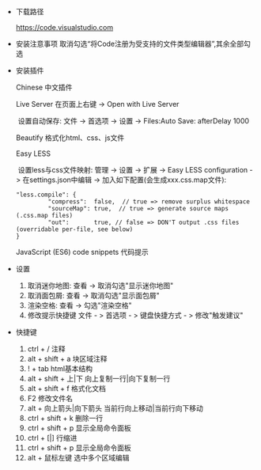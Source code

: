 - 下载路径

    <https://code.visualstudio.com>  

- 安装注意事项
    取消勾选“将Code注册为受支持的文件类型编辑器”,其余全部勾选  
    
- 安装插件
  
    Chinese 中文插件
    
    Live Server 在页面上右键 -> Open with Live Server
    
    ​    设置自动保存: 文件 -> 首选项 -> 设置 -> Files:Auto Save: afterDelay 1000  
    
    Beautify  格式化html、css、js文件
    
    Easy LESS  
    
    ​    设置less与css文件映射: 管理 -> 设置 -> 扩展 -> Easy LESS configuration -> 在settings.json中编辑 -> 加入如下配置(会生成xxx.css.map文件):  
    
    ```less
    "less.compile": {
             "compress":  false,  // true => remove surplus whitespace
             "sourceMap": true,  // true => generate source maps (.css.map files)
             "out":       true, // false => DON'T output .css files (overridable per-file, see below)
    }
    ```
    
    JavaScript (ES6) code snippets 代码提示
    
- 设置

    1. 取消迷你地图: 查看 -> 取消勾选"显示迷你地图"
    2. 取消面包屑: 查看 -> 取消勾选"显示面包屑"
    3. 渲染空格: 查看 -> 勾选"渲染空格" 
    4. 修改提示快捷键 文件 - > 首选项 - > 键盘快捷方式 - > 修改"触发建议"

- 快捷键
    1. ctrl + / 注释
    2. alt + shift + a 块区域注释
    3. ! + tab html基本结构
    4. alt + shift + 上|下 向上复制一行|向下复制一行
    5. alt + shift + f 格式化文档
    6. F2 修改文件名
    7. alt + 向上箭头|向下箭头 当前行向上移动|当前行向下移动
    8. ctrl + shift + k 删除一行
    9. ctrl + shift + p 显示全局命令面板
    10. ctrl + [|] 行缩进
    11. ctrl + shift + p 显示全局命令面板
    12. alt + 鼠标左键 选中多个区域编辑

